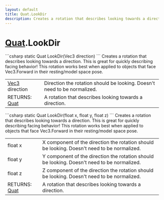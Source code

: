 ```yaml
---
layout: default
title: Quat.LookDir
description: Creates a rotation that describes looking towards a direction. This is great for quickly describing facing behavior! This rotation works best when applied to objects that face Vec3.Forward in their resting/model space pose.
---
```

# [Quat]({{site.url}}/Pages/StereoKit/Quat.html).LookDir

<div class='signature' markdown='1'>
```csharp
static Quat LookDir(Vec3 direction)
```
Creates a rotation that describes looking towards a
direction. This is great for quickly describing facing behavior!
This rotation works best when applied to objects that face
Vec3.Forward in their resting/model space pose.
</div>

|  |  |
|--|--|
|[Vec3]({{site.url}}/Pages/StereoKit/Vec3.html) direction|Direction the rotation should be looking.             Doesn't need to be normalized.|
|RETURNS: [Quat]({{site.url}}/Pages/StereoKit/Quat.html)|A rotation that describes looking towards a direction.|

<div class='signature' markdown='1'>
```csharp
static Quat LookDir(float x, float y, float z)
```
Creates a rotation that describes looking towards a
direction. This is great for quickly describing facing behavior!
This rotation works best when applied to objects that face
Vec3.Forward in their resting/model space pose.
</div>

|  |  |
|--|--|
|float x|X component of the direction the rotation should             be looking. Doesn't need to be normalized.|
|float y|Y component of the direction the rotation should             be looking. Doesn't need to be normalized.|
|float z|Z component of the direction the rotation should             be looking. Doesn't need to be normalized.|
|RETURNS: [Quat]({{site.url}}/Pages/StereoKit/Quat.html)|A rotation that describes looking towards a direction.|




